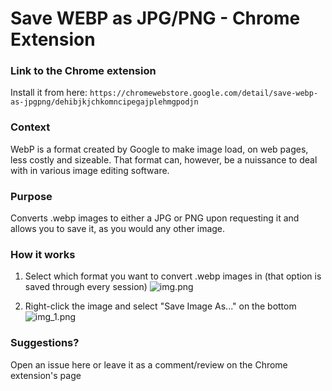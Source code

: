 # Save WEBP as JPG/PNG - Chrome Extension

### Link to the Chrome extension
Install it from here: ```https://chromewebstore.google.com/detail/save-webp-as-jpgpng/dehibjkjchkomncipegajplehmgpodjn```


### Context
WebP is a format created by Google to make image load, on web pages, less costly and sizeable. That format can, however, be a nuissance to deal with in various image editing software.

### Purpose
Converts .webp images to either a JPG or PNG upon requesting it and allows you to save it, as you would any other image.

### How it works
1. Select which format you want to convert .webp images in (that option is saved through every session)
![img.png](img.png)


2. Right-click the image and select "Save Image As..." on the bottom
![img_1.png](img_1.png)

### Suggestions?
Open an issue here or leave it as a comment/review on the Chrome extension's page